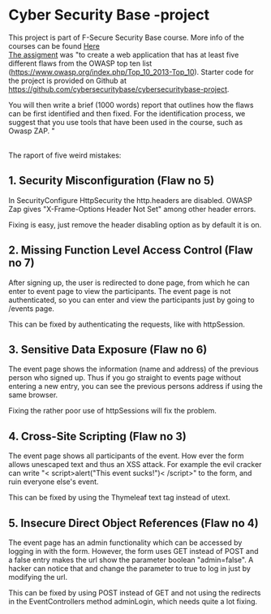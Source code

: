 <h1>Cyber Security Base -project</h1>

This project is part of F-Secure Security Base course. More info of the courses can be found <a href="http://mooc.fi/courses/2016/cybersecurity/">Here</a>
<br>
<a href="https://cybersecuritybase.github.io/project/">The assigment</a> was "to create a web application that has at least five different flaws from the OWASP top ten list (https://www.owasp.org/index.php/Top_10_2013-Top_10). Starter code for the project is provided on Github at https://github.com/cybersecuritybase/cybersecuritybase-project.

You will then write a brief (1000 words) report that outlines how the flaws can be first identified and then fixed. For the identification process, we suggest that you use tools that have been used in the course, such as Owasp ZAP. "

<br>
The raport of five weird mistakes:

<h2>1. Security Misconfiguration (Flaw no 5)</h2>

In SecurityConfigure HttpSecurity the http.headers are disabled. OWASP Zap gives "X-Frame-Options Header Not Set" among other header errors.

Fixing is easy, just remove the header disabling option as by default it is on. 

<h2>2. Missing Function Level Access Control (Flaw no 7)</h2>

After signing up, the user is redirected to done page, from which he can enter to event page to view the participants. The event page is not authenticated, so you can enter and view the participants just by going to /events page.

This can be fixed by authenticating the requests, like with httpSession. 


<h2>3. Sensitive Data Exposure (Flaw no 6)</h2>

The event page shows the information (name and address) of the previous person who signed up. Thus if you go straight to events page without entering a new entry, you can see the previous persons address if using the same browser.

Fixing the rather poor use of httpSessions will fix the problem.


<h2>4. Cross-Site Scripting (Flaw no 3)</h2>

The event page shows all participants of the event. How ever the form allows unescaped text and thus an XSS attack. For example the evil cracker can write "< script>alert("This event sucks!")< /script>" to the form, and ruin everyone else's event. 

This can be fixed by using the Thymeleaf text tag instead of utext.


<h2>5. Insecure Direct Object References (Flaw no 4)</h2>

The event page has an admin functionality which can be accessed by logging in with the form. However, the form uses GET instead of POST and a false entry makes the url show the parameter boolean "admin=false". A hacker can notice that and change the parameter to true to log in just by modifying the url.

This can be fixed by using POST instead of GET and not using the redirects in the EventControllers method adminLogin, which needs quite a lot fixing.
